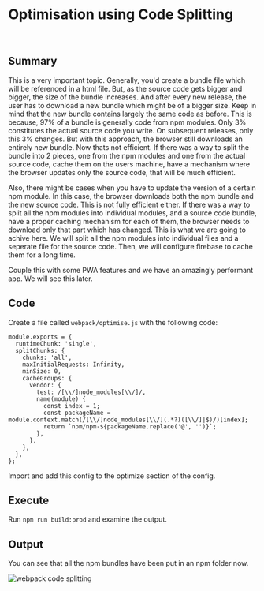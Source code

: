 # Optimisation using Code Splitting

&nbsp;

## Summary

This is a very important topic. Generally, you'd create a bundle file which will be referenced in a html file. But, as the source code gets bigger and bigger, the size of the bundle increases. And after every new release, the user has to download a new bundle which might be of a bigger size. Keep in mind that the new bundle contains largely the same code as before. This is because, 97% of a bundle is generally code from npm modules. Only 3% constitutes the actual source code you write. On subsequent releases, only this 3% changes. But with this approach, the browser still downloads an entirely new bundle. Now thats not efficient. If there was a way to split the bundle into 2 pieces, one from the npm modules and one from the actual source code, cache them on the users machine, have a mechanism where the browser updates only the source code, that will be much efficient.

Also, there might be cases when you have to update the version of a certain npm module. In this case, the browser downloads both the npm bundle and the new source code. This is not fully efficient either. If there was a way to split all the npm modules into individual modules, and a source code bundle, have a proper caching mechanism for each of them, the browser needs to download only that part which has changed. This is what we are going to achive here. We will split all the npm modules into individual files and a seperate file for the source code. Then, we will configure firebase to cache them for a long time.

Couple this with some PWA features and we have an amazingly performant app. We will see this later.

## Code

Create a file called `webpack/optimise.js` with the following code:

    module.exports = {
      runtimeChunk: 'single',
      splitChunks: {
        chunks: 'all',
        maxInitialRequests: Infinity,
        minSize: 0,
        cacheGroups: {
          vendor: {
            test: /[\\/]node_modules[\\/]/,
            name(module) {
              const index = 1;
              const packageName = module.context.match(/[\\/]node_modules[\\/](.*?)([\\/]|$)/)[index];
              return `npm/npm-${packageName.replace('@', '')}`;
            },
          },
        },
      },
    };

Import and add this config to the optimize section of the config.

## Execute

Run `npm run build:prod` and examine the output.

## Output

You can see that all the npm bundles have been put in an npm folder now.

![webpack code splitting](https://firebasestorage.googleapis.com/v0/b/jsdrome.appspot.com/o/webpack-code-splitting.jpg?alt=media&token=68520d7a-06da-4feb-ae53-870b76c8cda8 "webpack code splitting")
